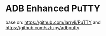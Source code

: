 # ADB Enhanced PuTTY

base on: https://github.com/larryli/PuTTY
    and  https://github.com/sztupy/adbputty 
